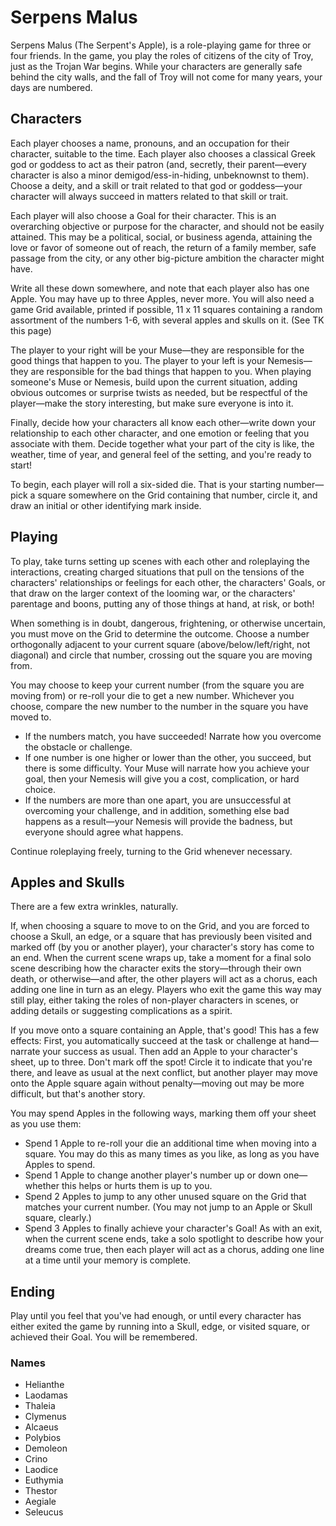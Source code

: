 # Serpens Malus

Serpens Malus (The Serpent's Apple), is a role-playing game for three or four friends. In the game, you 
play the roles of citizens of the city of Troy, just as the Trojan War begins. While your characters are 
generally safe behind the city walls, and the fall of Troy will not come for many years, your days are numbered.

## Characters

Each player chooses a name, pronouns, and an occupation for their character, suitable to the time. Each player also chooses a classical Greek god or goddess to act as their patron (and, secretly, their parent—every character is also a minor demigod/ess-in-hiding, unbeknownst to them). Choose a deity, and a skill or trait related to that god or goddess—your character will always succeed in matters related to that skill or trait.

Each player will also choose a Goal for their character. This is an overarching objective or purpose for the character, and should not be easily attained. This may be a political, social, or business agenda, attaining the love or favor of someone out of reach, the return of a family member, safe passage from the city, or any other big-picture ambition the character might have.

Write all these down somewhere, and note that each player also has one Apple. You may have up to three Apples, never more. You will also need a game Grid available, printed if possible, 11 x 11 squares containing a random assortment of the numbers 1-6, with several apples and skulls on it. (See TK this page)

The player to your right will be your Muse—they are responsible for the good things that happen to you. The player to your left is your Nemesis—they are responsible for the bad things that happen to you. When playing someone's Muse or Nemesis, build upon the current situation, adding obvious outcomes or surprise twists as needed, but be respectful of the player—make the story interesting, but make sure everyone is into it.

Finally, decide how your characters all know each other—write down your relationship to each other character, and one emotion or feeling that you associate with them. Decide together what your part of the city is like, the weather, time of year, and general feel of the setting, and you're ready to start!

To begin, each player will roll a six-sided die. That is your starting number—pick a square somewhere on the Grid containing that number, circle it, and draw an initial or other identifying mark inside. 

## Playing

To play, take turns setting up scenes with each other and roleplaying the interactions, creating charged situations that pull on the tensions of the characters' relationships or feelings for each other, the characters' Goals, or that draw on the larger context of the looming war, or the characters' parentage and boons, putting any of those things at hand, at risk, or both!

When something is in doubt, dangerous, frightening, or otherwise uncertain, you must move on the Grid to determine the outcome. Choose a number orthogonally adjacent to your current square (above/below/left/right, not diagonal) and circle that number, crossing out the square you are moving from. 

You may choose to keep your current number (from the square you are moving from) or re-roll your die to get a new number. Whichever you choose, compare the new number to the number in the square you have moved to.

* If the numbers match, you have succeeded! Narrate how you overcome the obstacle or challenge.
* If one number is one higher or lower than the other, you succeed, but there is some difficulty. Your Muse will narrate how you achieve your goal, then your Nemesis will give you a cost, complication, or hard choice.
* If the numbers are more than one apart, you are unsuccessful at overcoming your challenge, and in addition, something else bad happens as a result—your Nemesis will provide the badness, but everyone should agree what happens.

Continue roleplaying freely, turning to the Grid whenever necessary. 

## Apples and Skulls

There are a few extra wrinkles, naturally. 

If, when choosing a square to move to on the Grid, and you are forced to choose a Skull, an edge, or a square that has previously been visited and marked off (by you or another player), your character's story has come to an end. When the current scene wraps up, take a moment for a final solo scene describing how the character exits the story—through their own death, or otherwise—and after, the other players will act as a chorus, each adding one line in turn as an elegy. Players who exit the game this way may still play, either taking the roles of non-player characters in scenes, or adding details or suggesting complications as a spirit. 

If you move onto a square containing an Apple, that's good! This has a few effects: First, you automatically succeed at the task or challenge at hand—narrate your success as usual. Then add an Apple to your character's sheet, up to three. Don't mark off the spot! Circle it to indicate that you're there, and leave as usual at the next conflict, but another player may move onto the Apple square again without penalty—moving out may be more difficult, but that's another story.

You may spend Apples in the following ways, marking them off your sheet as you use them:

* Spend 1 Apple to re-roll your die an additional time when moving into a square. You may do this as many times as you like, as long as you have Apples to spend.
* Spend 1 Apple to change another player's number up or down one—whether this helps or hurts them is up to you.
* Spend 2 Apples to jump to any other unused square on the Grid that matches your current number. (You may not jump to an Apple or Skull square, clearly.)
* Spend 3 Apples to finally achieve your character's Goal! As with an exit, when the current scene ends, take a solo spotlight to describe how your dreams come true, then each player will act as a chorus, adding one line at a time until your memory is complete.

## Ending

Play until you feel that you've had enough, or until every character has either exited the game by running into a Skull, edge, or visited square, or achieved their Goal. You will be remembered.

### Names

* Helianthe 
* Laodamas 
* Thaleia 
* Clymenus 
* Alcaeus 
* Polybios
* Demoleon 
* Crino 
* Laodice 
* Euthymia 
* Thestor
* Aegiale 
* Seleucus 
